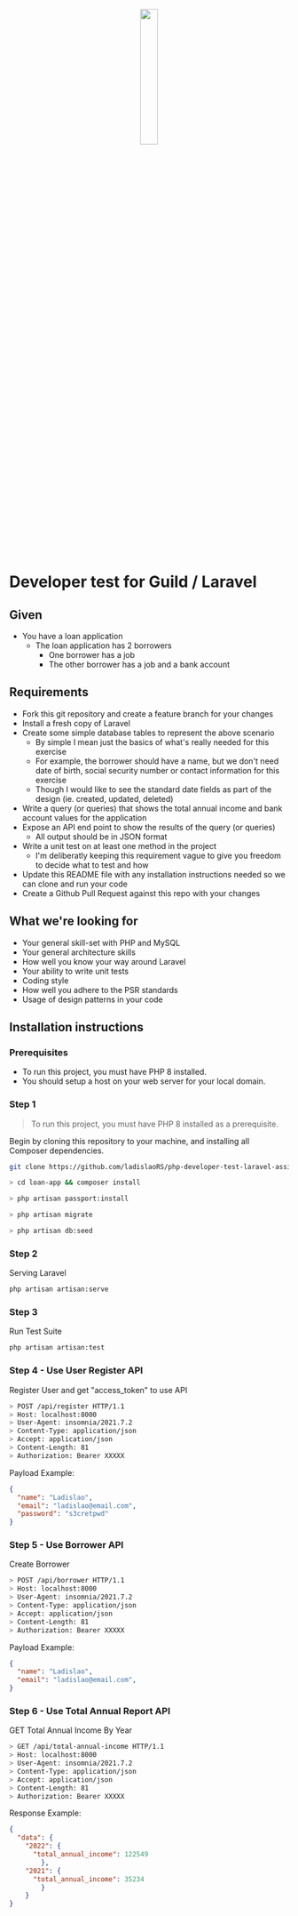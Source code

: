 <p align="center"><a href="https://www.guildmortgage.com/" target="_blank"><img src="https://www.guildmortgage.com/wp-content/uploads/2016/11/Guild_Logo_RGB_Full.png" width="25%"></a></p>

# Developer test for Guild / Laravel

## Given

- You have a loan application
  - The loan application has 2 borrowers
    - One borrower has a job
    - The other borrower has a job and a bank account

## Requirements

- Fork this git repository and create a feature branch for your changes
- Install a fresh copy of Laravel
- Create some simple database tables to represent the above scenario
  - By simple I mean just the basics of what's really needed for this exercise
  - For example, the borrower should have a name, but we don't need date of birth, social security number or contact information for this exercise
  - Though I would like to see the standard date fields as part of the design (ie. created, updated, deleted)
- Write a query (or queries) that shows the total annual income and bank account values for the application
- Expose an API end point to show the results of the query (or queries)
  - All output should be in JSON format
- Write a unit test on at least one method in the project
  - I'm deliberatly keeping this requirement vague to give you freedom to decide what to test and how
- Update this README file with any installation instructions needed so we can clone and run your code
- Create a Github Pull Request against this repo with your changes

## What we're looking for

- Your general skill-set with PHP and MySQL
- Your general architecture skills
- How well you know your way around Laravel
- Your ability to write unit tests
- Coding style
- How well you adhere to the PSR standards
- Usage of design patterns in your code

## Installation instructions
### Prerequisites

* To run this project, you must have PHP 8 installed.
* You should setup a host on your web server for your local domain. 

### Step 1

> To run this project, you must have PHP 8 installed as a prerequisite.

Begin by cloning this repository to your machine, and installing all Composer dependencies.

```bash
git clone https://github.com/ladislaoRS/php-developer-test-laravel-assignment.git

> cd loan-app && composer install

> php artisan passport:install

> php artisan migrate

> php artisan db:seed

``` 

### Step 2

Serving Laravel
```bash
php artisan artisan:serve
``` 

### Step 3

Run Test Suite
```bash
php artisan artisan:test
``` 

### Step 4 - Use User Register API

Register User and get "access_token" to use API
```bash
> POST /api/register HTTP/1.1
> Host: localhost:8000
> User-Agent: insomnia/2021.7.2
> Content-Type: application/json
> Accept: application/json
> Content-Length: 81
> Authorization: Bearer XXXXX
``` 

Payload Example:
```json
{
  "name": "Ladislao",
  "email": "ladislao@email.com",
  "password": "s3cretpwd"
}
``` 

### Step 5 - Use Borrower API

Create Borrower

```bash
> POST /api/borrower HTTP/1.1
> Host: localhost:8000
> User-Agent: insomnia/2021.7.2
> Content-Type: application/json
> Accept: application/json
> Content-Length: 81
> Authorization: Bearer XXXXX
``` 

Payload Example:
```json
{
  "name": "Ladislao",
  "email": "ladislao@email.com",
}
```

### Step 6 - Use Total Annual Report API

GET Total Annual Income By Year

```bash
> GET /api/total-annual-income HTTP/1.1
> Host: localhost:8000
> User-Agent: insomnia/2021.7.2
> Content-Type: application/json
> Accept: application/json
> Content-Length: 81
> Authorization: Bearer XXXXX
``` 

Response Example:
```json
{
  "data": {
    "2022": {
      "total_annual_income": 122549
		},
    "2021": {
      "total_annual_income": 35234
		}
	}
}
```




